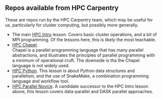 ## Repos available from HPC Carpentry

These are repos run by the HPC Carpentry team, which may 
be useful for us, particularly for cluster computing,
but possibly more generally.

- The main [HPC Intro](https://github.com/carpentries-incubator/hpc-intro) 
lesson. Covers basic cluster operations, and a bit of MPI 
programming.  Of the lessons here, this is likely the 
most teachable.
- [HPC Chapel](https://github.com/hpc-carpentry/hpc-chapel).  
Chapel is a parallel programming language that has many parallel 
abstractions, and illustrates the principles of parallel 
programming with a minimum of operational cruft.  The downside 
is tha the Chapel language is not widely used.
- [HPC Python](https://github.com/hpc-carpentry/hpc-python). 
This lesson is about Python data structures and parallelism, 
and the use of SnakeMake, a combination programming language 
and workflow tool.
- [HPC Parallel Novice](https://github.com/hpc-carpentry/hpc-parallel-novice). 
A candidate successor to the HPC Intro lesson above, this 
lesson covers data-parallel and DASK parallel approaches. 

